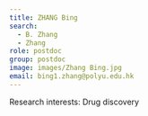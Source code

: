 ```yaml
---
title: ZHANG Bing
search:
  - B. Zhang
  - Zhang
role: postdoc
group: postdoc
image: images/Zhang Bing.jpg
email: bing1.zhang@polyu.edu.hk
---
```


Research interests: Drug discovery
